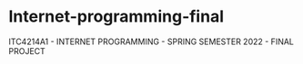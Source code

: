 # Internet-programming-final
ITC4214A1 - INTERNET PROGRAMMING - SPRING SEMESTER 2022 - FINAL PROJECT
